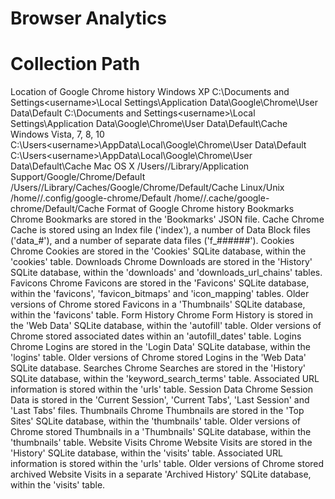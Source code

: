 # Browser Analytics
# Collection Path
Location of Google Chrome history
Windows XP
C:\Documents and Settings\<username>\Local Settings\Application Data\Google\Chrome\User Data\Default
C:\Documents and Settings\<username>\Local Settings\Application Data\Google\Chrome\User Data\Default\Cache
Windows Vista, 7, 8, 10
C:\Users\<username>\AppData\Local\Google\Chrome\User Data\Default
C:\Users\<username>\AppData\Local\Google\Chrome\User Data\Default\Cache
Mac OS X
/Users/<username>/Library/Application Support/Google/Chrome/Default
/Users/<username>/Library/Caches/Google/Chrome/Default/Cache
Linux/Unix
/home/<username>/.config/google-chrome/Default
/home/<username>/.cache/google-chrome/Default/Cache
Format of Google Chrome history
Bookmarks
Chrome Bookmarks are stored in the 'Bookmarks' JSON file.
Cache
Chrome Cache is stored using an Index file ('index'), a number of Data Block files ('data_#'), and a number of separate data files ('f_######').
Cookies
Chrome Cookies are stored in the 'Cookies' SQLite database, within the 'cookies' table.
Downloads
Chrome Downloads are stored in the 'History' SQLite database, within the 'downloads' and 'downloads_url_chains' tables.
Favicons
Chrome Favicons are stored in the 'Favicons' SQLite database, within the 'favicons', 'favicon_bitmaps' and 'icon_mapping' tables. Older versions of Chrome stored Favicons in a 'Thumbnails' SQLite database, within the 'favicons' table.
Form History
Chrome Form History is stored in the 'Web Data' SQLite database, within the 'autofill' table. Older versions of Chrome stored associated dates within an 'autofill_dates' table.
Logins
Chrome Logins are stored in the 'Login Data' SQLite database, within the 'logins' table. Older versions of Chrome stored Logins in the 'Web Data' SQLite database.
Searches
Chrome Searches are stored in the 'History' SQLite database, within the 'keyword_search_terms' table. Associated URL information is stored within the 'urls' table.
Session Data
Chrome Session Data is stored in the 'Current Session', 'Current Tabs', 'Last Session' and 'Last Tabs' files.
Thumbnails
Chrome Thumbnails are stored in the 'Top Sites' SQLite database, within the 'thumbnails' table. Older versions of Chrome stored Thumbnails in a 'Thumbnails' SQLite database, within the 'thumbnails' table.
Website Visits
Chrome Website Visits are stored in the 'History' SQLite database, within the 'visits' table. Associated URL information is stored within the 'urls' table. Older versions of Chrome stored archived Website Visits in a separate 'Archived History' SQLite database, within the 'visits' table.

